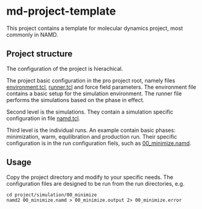# md-project-template

This project contains a template for molecular dynamics project, most commonly in NAMD.

## Project structure ##
The configuration of the project is hierachical.

The project basic configuration in the pro project root, namely files [environment.tcl](project/environment.tcl), [runner.tcl](project/runner.tcl) and force field parameters.
The environment file contains a basic setup for the simulation environment.
The runner file performs the simulations based on the phase in effect.

Second level is the simulations.
They contain a simulation specific configuration in file [namd.tcl](project/simulation/namd.tcl).

Third level is the individual runs.
An example contain basic phases: minimization, warm, equilibration and production run.
Their specific configuration is in the run configuration fiels, such as [00_minimize.namd](project/simulation/00_minimize/00_minimize.namd).

## Usage ##
Copy the project directory and modify to your specific needs.
The configuration files are designed to be run from the run directories, e.g.

    cd project/simulation/00_minimize
    namd2 00_minimize.namd > 00_minimize.output 2> 00_minimize.error

